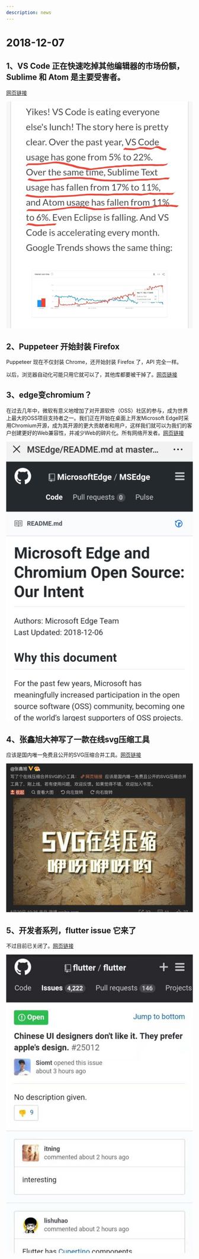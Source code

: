```yaml
---
description: news
---
```


# 2018-12-07

## 1、VS Code 正在快速吃掉其他编辑器的市场份额，Sublime 和 Atom 是主要受害者。

[网页链接](http://t.cn/Ey0lY8g) ​​​​

![](../.gitbook/assets/image.png)

## 2、Puppeteer 开始封装 Firefox

Puppeteer 现在不仅封装 Chrome，还开始封装 Firefox 了，API 完全一样。  
  
以后，浏览器自动化可能只用它就可以了，其他库都要被干掉了。[网页链接](http://t.cn/Ey0XQsm) ​​​​

## 3、edge变chromium？

在过去几年中，微软有意义地增加了对开源软件（OSS）社区的参与，成为世界上最大的OSS项目支持者之一。我们正在开始在桌面上开发Microsoft Edge时采用Chromium开源，成为其开源的更大贡献者和用户，这样我们就可以为我们的客户创建更好的Web兼容性，并减少Web的碎片化。所有网络开发者。[网页链接](http://t.cn/Eyp3WXI) ​​​​ ​​​​

![](../.gitbook/assets/image%20%281%29.png)

## 4、张鑫旭大神写了一款在线svg压缩工具

 ​​​​应该是国内唯一免费且公开的SVG压缩合并工具。[网页链接](http://t.cn/RkIw11m) 

![](../.gitbook/assets/image%20%282%29.png)

## 5、开发者系列，flutter issue 它来了

不过目前已关闭了。[网页链接](http://t.cn/EySLlKf) ​​​​

![](../.gitbook/assets/image%20%283%29.png)

